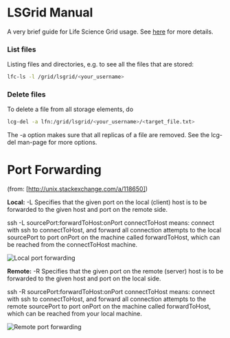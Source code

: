 # LSGrid Manual
A very brief guide for Life Science Grid usage. See [here](https://grid.surfsara.nl/wiki/index.php/Using_the_Grid/Grid_storage#Deleting_files_from_a_Storage_Element) for more details.

### List files
Listing files and directories, e.g. to see all the files that are stored:

```bash
lfc-ls -l /grid/lsgrid/<your_username>
```

### Delete files
To delete a file from all storage elements, do

```bash
lcg-del -a lfn:/grid/lsgrid/<your_username>/<target_file.txt>
```
The -a option makes sure that all replicas of a file are removed. See the lcg-del man-page for more options.

# Port Forwarding 
(from: [http://unix.stackexchange.com/a/118650])


__Local:__ -L Specifies that the given port on the local (client) host is to be forwarded to the given host and port on the remote side.

ssh -L sourcePort:forwardToHost:onPort connectToHost means: connect with ssh to connectToHost, and forward all connection attempts to the local sourcePort to port onPort on the machine called forwardToHost, which can be reached from the connectToHost machine.

![Local port forwarding](http://i.stack.imgur.com/a28N8.png)

__Remote:__ -R Specifies that the given port on the remote (server) host is to be forwarded to the given host and port on the local side.

ssh -R sourcePort:forwardToHost:onPort connectToHost means: connect with ssh to connectToHost, and forward all connection attempts to the remote sourcePort to port onPort on the machine called forwardToHost, which can be reached from your local machine.

![Remote port forwarding](http://i.stack.imgur.com/4iK3b.png)
